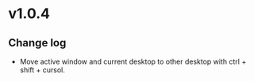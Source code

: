 # v1.0.4
## Change log
- Move active window and current desktop to other desktop with ctrl + shift + cursol.